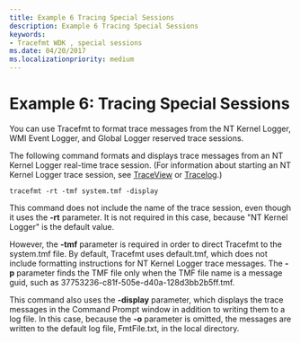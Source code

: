 ```yaml
---
title: Example 6 Tracing Special Sessions
description: Example 6 Tracing Special Sessions
keywords:
- Tracefmt WDK , special sessions
ms.date: 04/20/2017
ms.localizationpriority: medium
---
```


# Example 6: Tracing Special Sessions


You can use Tracefmt to format trace messages from the NT Kernel Logger, WMI Event Logger, and Global Logger reserved trace sessions.

The following command formats and displays trace messages from an NT Kernel Logger real-time trace session. (For information about starting an NT Kernel Logger trace session, see [TraceView](traceview.md) or [Tracelog](tracelog.md).)

```
tracefmt -rt -tmf system.tmf -display
```

This command does not include the name of the trace session, even though it uses the **-rt** parameter. It is not required in this case, because "NT Kernel Logger" is the default value.

However, the **-tmf** parameter is required in order to direct Tracefmt to the system.tmf file. By default, Tracefmt uses default.tmf, which does not include formatting instructions for NT Kernel Logger trace messages. The **-p** parameter finds the TMF file only when the TMF file name is a message guid, such as 37753236-c81f-505e-d40a-128d3bb2b5ff.tmf.

This command also uses the **-display** parameter, which displays the trace messages in the Command Prompt window in addition to writing them to a log file. In this case, because the **-o** parameter is omitted, the messages are written to the default log file, FmtFile.txt, in the local directory.

 

 





